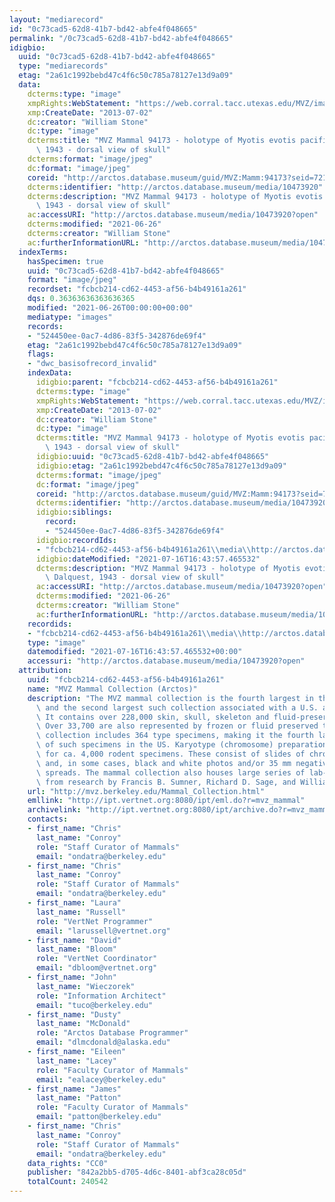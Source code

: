 ```yaml
---
layout: "mediarecord"
id: "0c73cad5-62d8-41b7-bd42-abfe4f048665"
permalink: "/0c73cad5-62d8-41b7-bd42-abfe4f048665"
idigbio:
  uuid: "0c73cad5-62d8-41b7-bd42-abfe4f048665"
  type: "mediarecords"
  etag: "2a61c1992bebd47c4f6c50c785a78127e13d9a09"
  data:
    dcterms:type: "image"
    xmpRights:WebStatement: "https://web.corral.tacc.utexas.edu/MVZ/images/MVZ_img/images/jpg/img_16690.jpg"
    xmp:CreateDate: "2013-07-02"
    dc:creator: "William Stone"
    dc:type: "image"
    dcterms:title: "MVZ Mammal 94173 - holotype of Myotis evotis pacificus Dalquest,\
      \ 1943 - dorsal view of skull"
    dcterms:format: "image/jpeg"
    dc:format: "image/jpeg"
    coreid: "http://arctos.database.museum/guid/MVZ:Mamm:94173?seid=721574"
    dcterms:identifier: "http://arctos.database.museum/media/10473920"
    dcterms:description: "MVZ Mammal 94173 - holotype of Myotis evotis pacificus Dalquest,\
      \ 1943 - dorsal view of skull"
    ac:accessURI: "http://arctos.database.museum/media/10473920?open"
    dcterms:modified: "2021-06-26"
    dcterms:creator: "William Stone"
    ac:furtherInformationURL: "http://arctos.database.museum/media/10473920"
  indexTerms:
    hasSpecimen: true
    uuid: "0c73cad5-62d8-41b7-bd42-abfe4f048665"
    format: "image/jpeg"
    recordset: "fcbcb214-cd62-4453-af56-b4b49161a261"
    dqs: 0.36363636363636365
    modified: "2021-06-26T00:00:00+00:00"
    mediatype: "images"
    records:
    - "524450ee-0ac7-4d86-83f5-342876de69f4"
    etag: "2a61c1992bebd47c4f6c50c785a78127e13d9a09"
    flags:
    - "dwc_basisofrecord_invalid"
    indexData:
      idigbio:parent: "fcbcb214-cd62-4453-af56-b4b49161a261"
      dcterms:type: "image"
      xmpRights:WebStatement: "https://web.corral.tacc.utexas.edu/MVZ/images/MVZ_img/images/jpg/img_16690.jpg"
      xmp:CreateDate: "2013-07-02"
      dc:creator: "William Stone"
      dc:type: "image"
      dcterms:title: "MVZ Mammal 94173 - holotype of Myotis evotis pacificus Dalquest,\
        \ 1943 - dorsal view of skull"
      idigbio:uuid: "0c73cad5-62d8-41b7-bd42-abfe4f048665"
      idigbio:etag: "2a61c1992bebd47c4f6c50c785a78127e13d9a09"
      dcterms:format: "image/jpeg"
      dc:format: "image/jpeg"
      coreid: "http://arctos.database.museum/guid/MVZ:Mamm:94173?seid=721574"
      dcterms:identifier: "http://arctos.database.museum/media/10473920"
      idigbio:siblings:
        record:
        - "524450ee-0ac7-4d86-83f5-342876de69f4"
      idigbio:recordIds:
      - "fcbcb214-cd62-4453-af56-b4b49161a261\\media\\http://arctos.database.museum/media/10473920"
      idigbio:dateModified: "2021-07-16T16:43:57.465532"
      dcterms:description: "MVZ Mammal 94173 - holotype of Myotis evotis pacificus\
        \ Dalquest, 1943 - dorsal view of skull"
      ac:accessURI: "http://arctos.database.museum/media/10473920?open"
      dcterms:modified: "2021-06-26"
      dcterms:creator: "William Stone"
      ac:furtherInformationURL: "http://arctos.database.museum/media/10473920"
    recordids:
    - "fcbcb214-cd62-4453-af56-b4b49161a261\\media\\http://arctos.database.museum/media/10473920"
    type: "image"
    datemodified: "2021-07-16T16:43:57.465532+00:00"
    accessuri: "http://arctos.database.museum/media/10473920?open"
  attribution:
    uuid: "fcbcb214-cd62-4453-af56-b4b49161a261"
    name: "MVZ Mammal Collection (Arctos)"
    description: "The MVZ mammal collection is the fourth largest in the United States\
      \ and the second largest such collection associated with a U.S. academic institution.\
      \ It contains over 228,000 skin, skull, skeleton and fluid-preserved specimens.\
      \ Over 33,700 are also represented by frozen or fluid preserved tissues. The\
      \ collection includes 364 type specimens, making it the fourth largest collection\
      \ of such specimens in the US. Karyotype (chromosome) preparations are available\
      \ for ca. 4,000 rodent specimens. These consist of slides of chromosome preparations\
      \ and, in some cases, black and white photos and/or 35 mm negatives of chromosome\
      \ spreads. The mammal collection also houses large series of lab-raised specimens\
      \ from research by Francis B. Sumner, Richard D. Sage, and William Z. Lidicker."
    url: "http://mvz.berkeley.edu/Mammal_Collection.html"
    emllink: "http://ipt.vertnet.org:8080/ipt/eml.do?r=mvz_mammal"
    archivelink: "http://ipt.vertnet.org:8080/ipt/archive.do?r=mvz_mammal"
    contacts:
    - first_name: "Chris"
      last_name: "Conroy"
      role: "Staff Curator of Mammals"
      email: "ondatra@berkeley.edu"
    - first_name: "Chris"
      last_name: "Conroy"
      role: "Staff Curator of Mammals"
      email: "ondatra@berkeley.edu"
    - first_name: "Laura"
      last_name: "Russell"
      role: "VertNet Programmer"
      email: "larussell@vertnet.org"
    - first_name: "David"
      last_name: "Bloom"
      role: "VertNet Coordinator"
      email: "dbloom@vertnet.org"
    - first_name: "John"
      last_name: "Wieczorek"
      role: "Information Architect"
      email: "tuco@berkeley.edu"
    - first_name: "Dusty"
      last_name: "McDonald"
      role: "Arctos Database Programmer"
      email: "dlmcdonald@alaska.edu"
    - first_name: "Eileen"
      last_name: "Lacey"
      role: "Faculty Curator of Mammals"
      email: "ealacey@berkeley.edu"
    - first_name: "James"
      last_name: "Patton"
      role: "Faculty Curator of Mammals"
      email: "patton@berkeley.edu"
    - first_name: "Chris"
      last_name: "Conroy"
      role: "Staff Curator of Mammals"
      email: "ondatra@berkeley.edu"
    data_rights: "CC0"
    publisher: "842a2bb5-d705-4d6c-8401-abf3ca28c05d"
    totalCount: 240542
---
```

